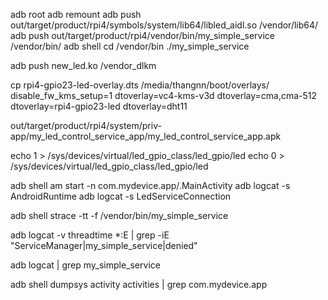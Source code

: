adb root
adb remount
adb push out/target/product/rpi4/symbols/system/lib64/libled_aidl.so /vendor/lib64/
adb push out/target/product/rpi4/vendor/bin/my_simple_service /vendor/bin/
adb shell
cd /vendor/bin
./my_simple_service



adb push new_led.ko /vendor_dlkm 


cp rpi4-gpio23-led-overlay.dts /media/thangnn/boot/overlays/
disable_fw_kms_setup=1
dtoverlay=vc4-kms-v3d
dtoverlay=cma,cma-512
dtoverlay=rpi4-gpio23-led
dtoverlay=dht11

out/target/product/rpi4/system/priv-app/my_led_control_service_app/my_led_control_service_app.apk

echo 1 > /sys/devices/virtual/led_gpio_class/led_gpio/led
echo 0 > /sys/devices/virtual/led_gpio_class/led_gpio/led

adb shell am start -n com.mydevice.app/.MainActivity
adb logcat -s AndroidRuntime
adb logcat -s LedServiceConnection


adb shell strace -tt -f /vendor/bin/my_simple_service


adb logcat -v threadtime *:E | grep -iE "ServiceManager|my_simple_service|denied"


adb logcat | grep my_simple_service


adb shell dumpsys activity activities | grep com.mydevice.app